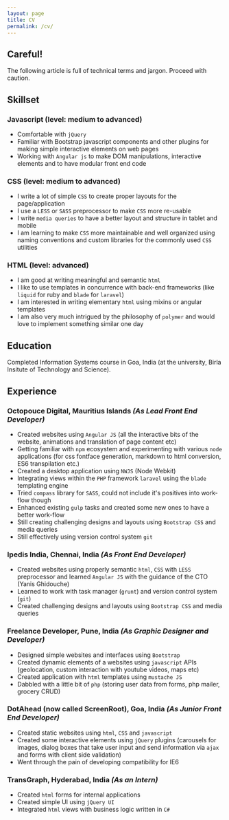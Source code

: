 ```yaml
---
layout: page
title: CV
permalink: /cv/
---
```


## Careful!

The following article is full of technical terms and jargon. Proceed with caution.

## Skillset

### Javascript (level: medium to advanced)

- Comfortable with `jQuery`
- Familiar with Bootstrap javascript components and other plugins for making simple interactive elements on web pages
- Working with `Angular js` to make DOM manipulations, interactive elements and to have modular front end code

### CSS (level: medium to advanced)

- I write a lot of simple `CSS` to create proper layouts for the page/application
- I use a `LESS` or `SASS` preprocessor to make `CSS` more re-usable
- I write `media queries` to have a better layout and structure in tablet and mobile
- I am learning to make `CSS` more maintainable and well organized using naming conventions and custom libraries for the commonly used `CSS` utilities

### HTML (level: advanced)

- I am good at writing meaningful and semantic `html`
- I like to use templates in concurrence with back-end frameworks (like `liquid` for ruby and `blade` for `laravel`)
- I am interested in writing elementary `html` using mixins or angular templates
- I am also very much intrigued by the philosophy of `polymer` and would love to implement something similar one day

## Education

Completed Information Systems course in Goa, India (at the university, Birla Insitute of Technology and Science).

## Experience

### Octopouce Digital, Mauritius Islands *(As Lead Front End Developer)*
- Created websites using `Angular JS` (all the interactive bits of the website, animations and translation of page content etc)
- Getting familiar with `npm` ecosystem and experimenting with various `node` applications (for css fontface generation, markdown to html conversion, ES6 transpilation etc.)
- Created a desktop application using `NWJS` (Node Webkit)
- Integrating views within the `PHP` framework `laravel` using the `blade` templating engine
- Tried `compass` library for `SASS`, could not include it's positives into work-flow though
- Enhanced existing `gulp` tasks and created some new ones to have a better work-flow
- Still creating challenging designs and layouts using `Bootstrap CSS` and media queries
- Still effectively using version control system `git`

### Ipedis India, Chennai, India *(As Front End Developer)*
- Created websites using properly semantic `html`, `CSS` with `LESS` preprocessor and learned `Angular JS` with the guidance of the CTO (Yanis Ghidouche)
- Learned to work with task manager (`grunt`) and version control system (`git`)
- Created challenging designs and layouts using `Bootstrap CSS` and media queries

### Freelance Developer, Pune, India *(As Graphic Designer and Developer)*
- Designed simple websites and interfaces using `Bootstrap`
- Created dynamic elements of a websites using `javascript` APIs (geolocation, custom interaction with youtube videos, maps etc)
- Created application with `html` templates using `mustache JS`
- Dabbled with a little bit of `php` (storing user data from forms, php mailer, grocery CRUD)

### DotAhead (now called ScreenRoot), Goa, India *(As Junior Front End Developer)*
- Created static websites using `html`, `CSS` and `javascript`
- Created some interactive elements using `jQuery` plugins (carousels for images, dialog boxes that take user input and send information via `ajax` and forms with client side validation)
- Went through the pain of developing compatibility for IE6

### TransGraph, Hyderabad, India *(As an Intern)*
- Created `html` forms for internal applications
- Created simple UI using `jQuery UI`
- Integrated `html` views with business logic written in `C#`
